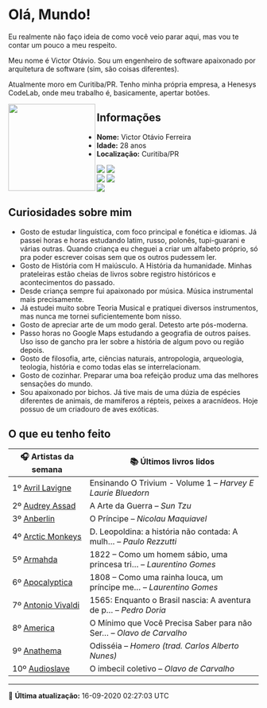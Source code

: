 # Olá, Mundo!

Eu realmente não faço ideia de como você veio parar aqui, mas vou te contar um pouco a meu respeito.

Meu nome é Victor Otávio. Sou um engenheiro de software apaixonado por arquitetura de software (sim, são coisas diferentes).

Atualmente moro em Curitiba/PR. Tenho minha própria empresa, a Henesys CodeLab, onde meu trabalho é, basicamente, apertar botões.

<img align="left" src="https://github.com/vctrtvfrrr/vctrtvfrrr/raw/master/octocat.png" alt="" width="175" />

## Informações

- **Nome:** Victor Otávio Ferreira
- **Idade:** 28 anos
- **Localização:** Curitiba/PR

[![](https://img.shields.io/badge/LinkedIn-victorotavio-blue)](https://www.linkedin.com/in/victorotavio/) [![](https://img.shields.io/badge/Twitter-@vctrtvfrrr-blue)](https://twitter.com/vctrtvfrrr)  
[![](https://img.shields.io/badge/GitHub-vctrtvfrrr-24292e)](https://github.com/vctrtvfrrr) [![](https://img.shields.io/badge/GitLab-vctrtvfrrr-ec5d16)](https://gitlab.com/vctrtvfrrr)  
[![](https://img.shields.io/badge/Email-victor@otavioferreira.com.br-red)](mailto:victor@otavioferreira.com.br)  

## Curiosidades sobre mim

-   Gosto de estudar linguística, com foco principal e fonética e idiomas. Já passei horas e horas estudando latim, russo, polonês, tupi-guarani e várias outras. Quando criança eu cheguei a criar um alfabeto próprio, só pra poder escrever coisas sem que os outros pudessem ler.
-   Gosto de História com H maiúsculo. A História da humanidade. Minhas prateleiras estão cheias de livros sobre registro históricos e acontecimentos do passado.
-   Desde criança sempre fui apaixonado por música. Música instrumental mais precisamente.
-   Já estudei muito sobre Teoria Musical e pratiquei diversos instrumentos, mas nunca me tornei suficientemente bom nisso.
-   Gosto de apreciar arte de um modo geral. Detesto arte pós-moderna.
-   Passo horas no Google Maps estudando a geografia de outros países. Uso isso de gancho pra ler sobre a história de algum povo ou região depois.
-   Gosto de filosofia, arte, ciências naturais, antropologia, arqueologia, teologia, história e como todas elas se interrelacionam.
-   Gosto de cozinhar. Preparar uma boa refeição produz uma das melhores sensações do mundo.
-   Sou apaixonado por bichos. Já tive mais de uma dúzia de espécies diferentes de animais, de mamiferos a répteis, peixes a aracnídeos. Hoje possuo de um criadouro de aves exóticas.


## O que eu tenho feito

|                      🎧 Artistas da semana                      |                      📚 Últimos livros lidos                      |
|-----------------------------------------------------------------|-------------------------------------------------------------------|
| 1º [Avril Lavigne](https://www.last.fm/music/Avril+Lavigne)     | Ensinando O Trivium - Volume 1	–	_Harvey E Laurie Bluedorn_         |
| 2º [Audrey Assad](https://www.last.fm/music/Audrey+Assad)       | A Arte da Guerra	–	_Sun Tzu_                                        |
| 3º [Anberlin](https://www.last.fm/music/Anberlin)               | O Príncipe	–	_Nicolau Maquiavel_                                    |
| 4º [Arctic Monkeys](https://www.last.fm/music/Arctic+Monkeys)   | D. Leopoldina: a história não contada: A mulh…	–	_Paulo Rezzutti_   |
| 5º [Armahda](https://www.last.fm/music/Armahda)                 | 1822 – Como um homem sábio, uma princesa tri…	–	_Laurentino Gomes_  |
| 6º [Apocalyptica](https://www.last.fm/music/Apocalyptica)       | 1808 – Como uma rainha louca, um príncipe me…	–	_Laurentino Gomes_  |
| 7º [Antonio Vivaldi](https://www.last.fm/music/Antonio+Vivaldi) | 1565: Enquanto o Brasil nascia: A aventura de p…	–	_Pedro Doria_    |
| 8º [America](https://www.last.fm/music/America)                 | O Mínimo que Você Precisa Saber para não Ser…	–	_Olavo de Carvalho_ |
| 9º [Anathema](https://www.last.fm/music/Anathema)               | Odisséia	–	_Homero (trad. Carlos Alberto Nunes)_                    |
| 10º [Audioslave](https://www.last.fm/music/Audioslave)          | O imbecil coletivo	–	_Olavo de Carvalho_                            |


---

🚀 **Última atualização:** 16-09-2020 02:27:03 UTC